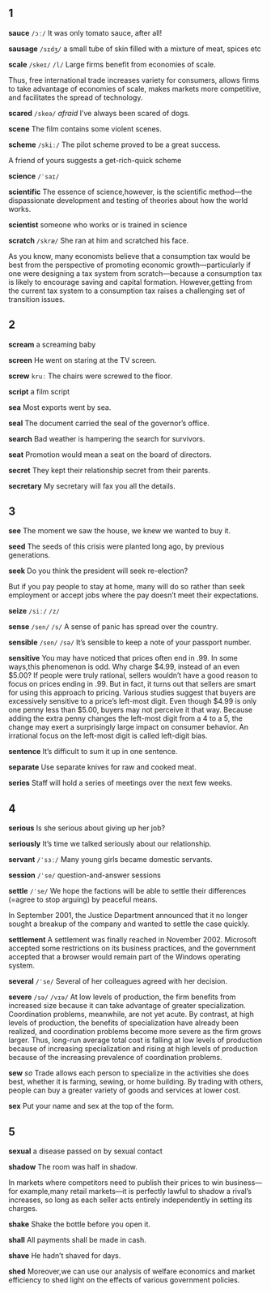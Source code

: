 ## 1
**sauce** 
`/ɔː/`
It was only tomato sauce, after all!

**sausage** 
`/sɪdʒ/`
a small tube of skin filled with a mixture of meat, spices etc

**scale** 
`/skeɪ/` `/l/`
Large firms benefit from economies of scale.

Thus, free international trade increases variety for consumers, allows firms to take advantage of economies of scale, makes markets more competitive, and facilitates the spread of technology.

**scared** 
`/skeə/`
*afraid*
I’ve always been scared of dogs.

**scene** 
The film contains some violent scenes.

**scheme** 
`/skiː/`
The pilot scheme proved to be a great success.

A friend of yours suggests a get-rich-quick scheme

**science** 
`/ˈsaɪ/`

**scientific** 
The essence of science,however, is the scientific method—the dispassionate development and testing of theories about how the world works.

**scientist** 
someone who works or is trained in science

**scratch** 
`/skræ/`
She ran at him and scratched his face.

As you know, many economists believe that a consumption tax would be best from the perspective of promoting economic growth—particularly if one were designing a tax system from scratch—because a consumption tax is likely to encourage saving and capital formation. However,getting from the current tax system to a consumption tax raises a challenging set of transition issues.

## 2
**scream** 
a screaming baby

**screen** 
He went on staring at the TV screen.

**screw** 
`kruː`
The chairs were screwed to the floor.

**script** 
a film script

**sea** 
Most exports went by sea.

**seal** 
The document carried the seal of the governor’s office.

**search** 
Bad weather is hampering the search for survivors.

**seat** 
Promotion would mean a seat on the board of directors.

**secret** 
They kept their relationship secret from their parents.

**secretary** 
My secretary will fax you all the details.

## 3
**see** 
The moment we saw the house, we knew we wanted to buy it.

**seed** 
The seeds of this crisis were planted long ago, by previous generations.

**seek**
Do you think the president will seek re-election?

But if you pay people to stay at home, many will do so rather than seek employment or accept jobs where the pay doesn’t meet their expectations.

**seize** 
`/siː/` `/z/`

**sense** 
`/sen/` `/s/`
A sense of panic has spread over the country.

**sensible** 
`/sen/` `/sə/`
It’s sensible to keep a note of your passport number.

**sensitive** 
You may have noticed that prices often end in .99. In some ways,this phenomenon is odd. Why charge $4.99, instead of an even $5.00? If people were truly rational, sellers wouldn’t have a good reason to focus on
prices ending in .99. But in fact, it turns out that sellers are smart for using this approach to pricing. Various studies suggest that buyers are excessively sensitive to a price’s left-most digit. Even though $4.99 is only one penny less than $5.00, buyers may not perceive it that way. Because adding the extra penny changes the left-most digit from a 4 to a 5, the change may exert a surprisingly large impact on consumer behavior. An irrational focus on the left-most digit is called left-digit bias.

**sentence** 
It’s difficult to sum it up in one sentence.

**separate** 
Use separate knives for raw and cooked meat.

**series** 
Staff will hold a series of meetings over the next few weeks.

## 4
**serious** 
Is she serious about giving up her job?

**seriously** 
It’s time we talked seriously about our relationship.

**servant** 
`/ˈsɜː/`
Many young girls became domestic servants.

**session** 
`/ˈse/`
question-and-answer sessions

**settle** 
`/ˈse/`
We hope the factions will be able to settle their differences (=agree to stop arguing) by peaceful means.

In September 2001, the Justice Department announced that it no longer sought a breakup of the company and wanted to settle the case quickly.

**settlement** 
A settlement was finally reached in November 2002. Microsoft accepted some restrictions on its business practices, and the government accepted that a browser would remain part of the Windows operating system.

**several** 
`/ˈse/`
Several of her colleagues agreed with her decision.

**severe** 
`/sə/` `/vɪə/`
At low levels of production, the firm benefits from increased size because it can
take advantage of greater specialization. Coordination problems, meanwhile, are
not yet acute. By contrast, at high levels of production, the benefits of specialization
have already been realized, and coordination problems become more severe
as the firm grows larger. Thus, long-run average total cost is falling at low levels
of production because of increasing specialization and rising at high levels of production
because of the increasing prevalence of coordination problems.

**sew** 
*so*
Trade allows each person to specialize in the activities she does best, whether it is farming, sewing, or home building. By trading with others, people can buy a greater variety of goods and services at lower cost.

**sex** 
Put your name and sex at the top of the form.

## 5
**sexual** 
a disease passed on by sexual contact

**shadow** 
The room was half in shadow.

In markets where competitors need to publish their prices to win business—for
example,many retail markets—it is perfectly lawful to shadow a rival’s increases, so long
as each seller acts entirely independently in setting its charges.

**shake** 
Shake the bottle before you open it.

**shall** 
All payments shall be made in cash.

**shave** 
He hadn’t shaved for days.

**shed** 
Moreover,we can use our analysis of welfare economics and market efficiency to shed light on the effects of various government policies.